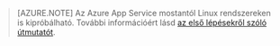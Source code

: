 > [AZURE.NOTE] Az Azure App Service mostantól Linux rendszereken is kipróbálható. További információért lásd [az első lépésekről szóló útmutatót](../articles/app-service/app-service-linux-readme.md).


<!--HONumber=Oct16_HO3-->


